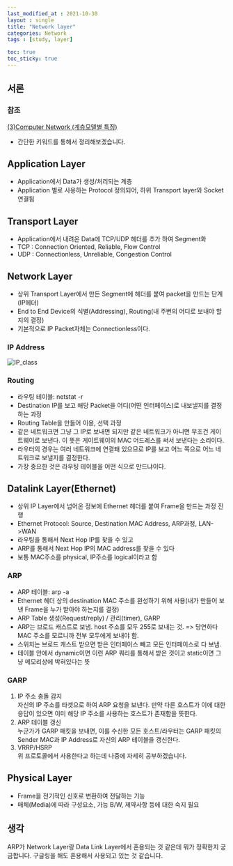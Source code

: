 ```yaml
---
last_modified_at : 2021-10-30
layout : single
title: "Network layer"
categories: Network
tags : [study, layer]

toc: true
toc_sticky: true
---
```

## 서론
### 참조
<a target = '_blank' href='https://www.youtube.com/watch?v=D_GGPjn_Fds&list=PLQFHF6cwEgwM7qKyoF2QnUPE3AVub7leJ&index=1'>(3)Computer Network (계층모델별 특징)</a>

* 간단한 키워드를 통해서 정리해보겠습니다.

## Application Layer
* Application에서 Data가 생성/처리되는 계층
* Application 별로 사용하는 Protocol 정의되어, 하위 Transport layer와 Socket 연결됨

## Transport Layer
* Application에서 내려온 Data에 TCP/UDP 헤더를 추가 하여 Segment화
* TCP : Connection Oriented, Reliable, Flow Control
* UDP : Connectionless, Unreliable, Congestion Control

## Network Layer
* 상위 Transport Layer에서 만든 Segment에 헤더를 붙여 packet을 만드는 단계(IP헤더)
* End to End Device의 식별(Addressing), Routing(내 주변의 어디로 보내야 할지의 결정)
* 기본적으로 IP Packet자체는 Connectionless이다.

### IP Address
<img src = 'https://user-images.githubusercontent.com/67966414/139518324-4ae0947d-0667-4ed9-96b1-00b524390db1.png' alt = 'IP_class' style="margin-left: auto; margin-right: auto; display: block;">  


### Routing
* 라우팅 테이블: netstat -r
* Destination IP를 보고 해당 Packet을 어디(어떤 인터페이스)로 내보낼지를 결정하는 과정
* Routing Table을 만들어 이용, 선택 과정
* 같은 네트워크면 그냥 그 IP로 보내면 되지만 같은 네트워크가 아니면 무조건 게이트웨이로 보낸다. 이 뜻은 게이트웨이의 MAC 어드레스를 써서 보낸다는 소리이다.
* 라우터의 경우는 여러 네트워크에 연결돼 있으므로 IP를 보고 어느 쪽으로 어느 네트워크로 보낼지를 결정한다.
* 가장 중요한 것은 라우팅 테이블을 어떤 식으로 만드냐이다.

## Datalink Layer(Ethernet)
* 상위 IP Layer에서 넘어온 정보에 Ethernet 헤더를 붙여 Frame을 만드는 과정 진행
* Ethernet Protocol: Source, Destination MAC Address, ARP과정, LAN->WAN
* 라우팅을 통해서 Next Hop IP를 찾을 수 있고
* ARP를 통해서 Next Hop IP의 MAC address를 찾을 수 있다
* 보통 MAC주소를 physical, IP주소를 logical이라고 함

### ARP
* ARP 테이블: arp -a
* Ethernet 헤더 상의 destination MAC 주소를 완성하기 위해 사용(내가 만들어 보낸 Frame을 누가 받아야 하는지를 결정)
* ARP Table 생성(Request/reply) / 관리(timer), GARP
* ARP는 브로드 캐스트로 보냄. host 주소를 모두 255로 보내는 것. => 당연하다 MAC 주소를 모르니까 전부 모두에게 보내야 함.
* 스위치는 브로드 캐스트 받으면 받은 인터페이스 빼고 모든 인터페이스로 다 보냄.
* 테이블 안에서 dynamic이면 이런 ARP 쿼리를 통해서 받은 것이고 static이면 그냥 메모리상에 박혀있다는 뜻


### GARP
1. IP 주소 충돌 감지  
자신의 IP 주소를 타겟으로 하여 ARP 요청을 보낸다. 만약 다른 호스트가 이에 대한 응답이 있으면 이미 해당 IP 주소를 사용하는 호스트가 존재함을 뜻한다.
2. ARP 테이블 갱신  
누군가가 GARP 패킷을 보내면, 이를 수신한 모든 호스트/라우터는 GARP 패킷의 Sender MAC과 IP Address로 자신의 ARP 테이블을 갱신한다.
3. VRRP/HSRP  
위 프로토콜에서 사용한다고 하는데 나중에 자세히 공부하겠습니다.

## Physical Layer
* Frame을 전기적인 신호로 변환하여 전달하는 기능
* 매체(Media)에 따라 구성요소, 가능 B/W, 제약사항 등에 대한 숙지 필요

## 생각
ARP가 Network Layer랑 Data Link Layer에서 혼용되는 것 같은데 뭐가 정확한지 궁금합니다. 구글링을 해도 혼용해서 사용되고 있는 것 같습니다.
